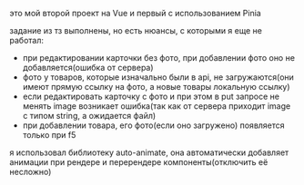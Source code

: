 это мой второй проект на Vue и первый с использованием Pinia

задание из тз выполнены, но есть нюансы, с которыми я еще не работал:
<ul>
<li>при редактировании карточки без фото, при добавлении фото оно не добавляется(ошибка от сервера)</li>
<li>фото у товаров, которые изначально были в api, не загружаются(они имеют прямую ссылку на фото, а новые товары локальную ссылку)</li>
<li>если редактировать карточку с фото и при этом в put запросе не менять image возникает ошибка(так как от сервера приходит image с типом string, а ожидается файл)</li>
<li>при добавлении товара, его фото(если оно загружено) появляется только при f5</li>
</ul>

я использовал библиотеку auto-animate, она автоматически добавляет анимации при рендере и перерендере компоненты(отключить её несложно)







